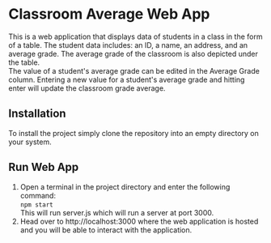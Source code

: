 # Classroom Average Web App

This is a web application that displays data of students in a class in the form of a table. The student data includes: an ID, a name, an address, and an average grade. The average grade of the classroom is also depicted under the table. \
The value of a student's average grade can be edited in the Average Grade column. Entering a new value for a student's average grade and hitting enter will update the classroom grade average. 

## Installation
To install the project simply clone the repository into an empty directory on your system.

## Run Web App
1. Open a terminal in the project directory and enter the following command:\
`npm start`\
This will run server.js which will run a server at port 3000. 
2. Head over to http://localhost:3000 where the web application is hosted and you will be able to interact with the application.